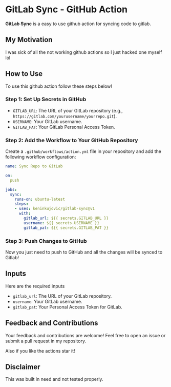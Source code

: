 # GitLab Sync - GitHub Action

**GitLab Sync** is a easy to use github action for syncing code to gitlab.

## My Motivation

I was sick of all the not working github actions so I just hacked one myself lol

## How to Use

To use this github action follow these steps below!

### Step 1: Set Up Secrets in GitHub


- `GITLAB_URL`: The URL of your GitLab repository (e.g., `https://gitlab.com/yourusername/yourrepo.git`).
- `USERNAME`: Your GitLab username.
- `GITLAB_PAT`: Your GitLab Personal Access Token.

### Step 2: Add the Workflow to Your GitHub Repository

Create a `.github/workflows/action.yml` file in your repository and add the following workflow configuration:

```yaml
name: Sync Repo to GitLab

on:
  push

jobs:
  sync:
    runs-on: ubuntu-latest
    steps:
    - uses: keninkujovic/gitlab-sync@v1
      with:
        gitlab_url: ${{ secrets.GITLAB_URL }}
        username: ${{ secrets.USERNAME }}
        gitlab_pat: ${{ secrets.GITLAB_PAT }}
```

### Step 3: Push Changes to GitHub

Now you just need to push to GitHub and all the changes will be synced to Gitlab!

## Inputs

Here are the required inputs

- `gitlab_url`: The URL of your GitLab repository.
- `username`: Your GitLab username.
- `gitlab_pat`: Your Personal Access Token for GitLab.

## Feedback and Contributions

Your feedback and contributions are welcome! Feel free to open an issue or submit a pull request in my repository.

Also if you like the actions star it!

## Disclaimer

This was built in need and not tested properly.

